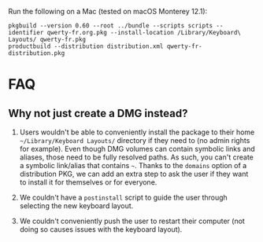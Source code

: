 Run the following on a Mac (tested on macOS Monterey 12.1):

```
pkgbuild --version 0.60 --root ../bundle --scripts scripts --identifier qwerty-fr.org.pkg --install-location /Library/Keyboard\ Layouts/ qwerty-fr.pkg
productbuild --distribution distribution.xml qwerty-fr-distribution.pkg
```

# FAQ

## Why not just create a DMG instead?

1. Users wouldn't be able to conveniently install the package to their home `~/Library/Keyboard Layouts/` directory if they need to (no admin rights for example). Even though DMG volumes can contain symbolic links and aliases, those need to be fully resolved paths. As such, you can't create a symbolic link/alias that contains `~`. Thanks to the `domains` option of a distribution PKG, we can add an extra step to ask the user if they want to install it for themselves or for everyone.

2. We couldn't have a `postinstall` script to guide the user through selecting the new keyboard layout.

3. We couldn't conveniently push the user to restart their computer (not doing so causes issues with the keyboard layout).